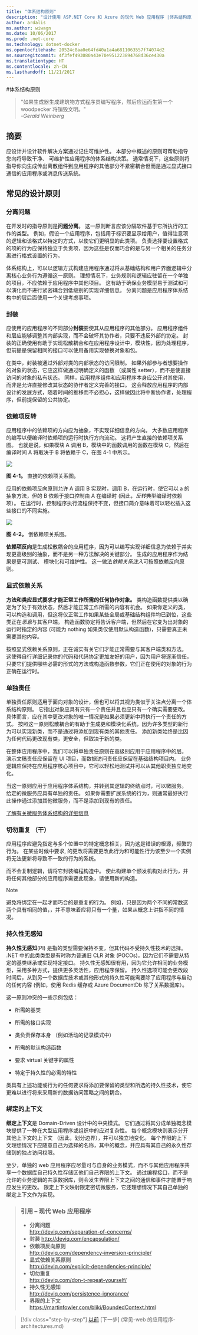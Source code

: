 ```yaml
---
title: "体系结构原则"
description: "设计使用 ASP.NET Core 和 Azure 的现代 Web 应用程序 |体系结构原则"
author: ardalis
ms.author: wiwagn
ms.date: 10/06/2017
ms.prod: .net-core
ms.technology: dotnet-docker
ms.openlocfilehash: 20524c8aa0e64fd40a1a4a6811063557f74074d2
ms.sourcegitcommit: 4f3fef493080a43e70e951223894768d36ce430a
ms.translationtype: HT
ms.contentlocale: zh-CN
ms.lasthandoff: 11/21/2017
---
```

#<a name="architectural-principles"></a>体系结构原则

> "如果生成器生成建筑物方式程序员编写程序，然后应运而生第一个 woodpecker 将销毁文明。"  
> _\-Gerald Weinberg_

## <a name="summary"></a>摘要

应设计并设计软件解决方案通过记住可维护性。 本部分中概述的原则可帮助指导您向将导致干净、 可维护性应用程序的体系结构决策。 通常情况下，这些原则将指导你向生成传出离散组件到应用程序的其他部分不紧密耦合但而是通过显式接口通信的应用程序或消息传送系统。

## <a name="common-design-principles"></a>常见的设计原则

### <a name="separation-of-concerns"></a>分离问题

在开发时的指导原则是**问题分离**。 这一原则断言应该分隔软件基于它所执行的工作的类型。 例如，假设一个应用程序，包括用于标识要显示给用户，值得注意项的逻辑和该格式以特定的方式，以使它们更明显的此类项。 负责选择要设置格式的项的行为应保持独立于负责项，因为这些是仅而巧合的是与另一个相关的任务分离进行格式设置的行为。

体系结构上，可以以逻辑方式构建应用程序通过将从基础结构和用户界面逻辑中分离核心业务行为遵循这一原则。 理想情况下，业务规则和逻辑应驻留在一个单独的项目，不应依赖于应用程序中其他项目。 这有助于确保业务模型易于测试和可以演化而不进行紧密耦合到低级别的实现详细信息。 分离问题是应用程序体系结构中的层后面使用一个关键考虑事项。

### <a name="encapsulation"></a>封装

应使用的应用程序的不同部分**封装**要使其从应用程序的其他部分。 应用程序组件和层应能够调整其内部实现，而不会破坏其协作者，只要不违反外部的协定。 封装的正确使用有助于实现松散耦合和在应用程序设计中，模块性，因为处理程序，但前提是保留相同的接口可以使用备用实现替换对象和包。

在类中，封装被通过外部对类的内部状态的访问限制。 如果外部参与者想要操作的对象的状态，它应这样做通过明确定义的函数 （或属性 setter），而不是使直接访问的对象的私有状态。 同样，应用程序组件和应用程序本身应公开对其使用，而非是允许直接修改其状态的协作者定义完善的接口。 这会释放应用程序的内部设计的发展方式，随着时间的推移而不必担心，这样做因此将中断协作者，处理程序，但前提保留的公共协定。

### <a name="dependency-inversion"></a>依赖项反转

应用程序中的依赖项的方向应为抽象，不实现详细信息的方向。 大多数应用程序的编写以便编译时依赖项的运行时执行方向流动。 这将产生直接的依赖项关系图。 也就是说，如果模块 A 调用 B，模块中的函数调用的函数在模块 C，然后在编译时间 A 将取决于 B 将依赖于 C，在图 4-1 中所示。

![](./media/image4-1.png)

**图 4-1。** 直接的依赖项关系图。

应用的依赖项反向原则允许 A 调用 B 实现时，调用 B，在运行时，使它可以 a 的抽象方法，但的 B 依赖于接口控制由 A 在编译时 (因此，*反转*典型编译时依赖项）。 在运行时，控制程序执行流程保持不变，但接口简介意味着可以轻松插入这些接口的不同实施。

![](./media/image4-2.png)

**图 4-2。** 倒依赖项关系图。

**依赖项反向**是生成松散耦合的应用程序，因为可以编写实现详细信息为依赖于并实现更高级别的抽象，而不是另一种方法解决的关键部分。 生成的应用程序作为结果是更可测试、 模块化和可维护性。 这一做法*依赖关系注入*可按照依赖反向原则。

### <a name="explicit-dependencies"></a>显式依赖关系

**方法和类应显式要求才能正常工作所需的任何协作对象。** 类构造函数提供类以确定为了处于有效状态，然后才能正常工作所需的内容有机会。 如果你定义的类，可以构造和调用，但这将仅正常工作如果某些全局或基础结构组件均已到位，这些类正在*恶意*与其客户端。 构造函数协定将告诉客户端，但然后在它变为出对象的运行时指定的内容 (可能为 nothing 如果类仅使用默认构造函数)，只需要真正未需要其他内容。

按照显式依赖关系原则，正在诚实有关它们才能正常需要与其客户端类和方法。 这使得自行详细记录你的代码和代码协定更加友好的用户，因为用户将逐渐信任，只要它们提供哪些必需的形式的方法或构造函数参数，它们正在使用的对象的行为正确在运行时。

### <a name="single-responsibility"></a>单独责任

单独责任原则适用于面向对象的设计，但也可以将其视为类似于关注点分离一个体系结构原则。 它指出对象应具有只有一个责任并且也应只有一个确实需要更改。 具体而言，应在其中更改对象的唯一情况是如果必须更新中将执行一个责任的方式。 按照这一原则松散耦合的有助于生成更和模块化系统，因为许多类型的新行为可以实现新类，而不是通过将添加到现有类的其他责任。 添加新类始终是比因为任何代码更改现有类，更安全，但取决于新的类。

在整体应用程序中，我们可以将单独责任原则在高级别应用于应用程序中的层。 演示文稿责任应保留在 UI 项目，而数据访问责任应保留在基础结构项目内。 业务逻辑应保持在应用程序核心项目中，它可以轻松地测试并可以从其他职责独立地变化。

当这一原则应用于应用程序体系结构，并转到其逻辑的终结点时，可以微服务。 给定的微服务应具有单独的责任。 如果你需要扩展系统的行为，则通常最好执行此操作通过添加其他微服务，而不是添加到现有的责任。

[了解有关微服务体系结构的详细信息](http://aka.ms/MicroservicesEbook)

### <a name="dont-repeat-yourself-dry"></a>切勿重复 （干）

应用程序应避免指定与多个位置中的特定概念相关，因为这是错误的根源，频繁的行为。 在某些时候中要求, 的更改将需要更改此行为和可能性行为该至少一个实例将无法更新将导致不一致的行为的系统。

而不会复制逻辑，请将它封装编程构造中。 使此构建单个颁发机构对此行为，并将任何其他部分的应用程序需要此现象，请使用新的构造。

> [!NOTE]
> 避免将绑定在一起才而巧合的是重复的行为。 例如，只是因为两个不同的常数这两个具有相同的值，，并不意味着应将只有一个量，如果从概念上讲指不同的情况。

### <a name="persistence-ignorance"></a>持久性无感知

**持久性无感知**(PI) 是指的类型需要保持不变，但其代码不受持久性技术的选择。 .NET 中的此类类型是有时称为普通旧 CLR 对象 (POCOs)，因为它们不需要从特定的基类继承或实现特定接口。 持久性无感知很有用，因为它允许相同的业务模型，采用多种方式，提供更多灵活性，应用程序保留。 持久性选项可能会更改段时间后，从到另一个数据库技术或其他形式的持久性可能需要除了应用程序与启动的任何内容 (例如，使用 Redis 缓存或 Azure DocumentDb 除了关系数据库）。

这一原则冲突的一些示例包括：

-   所需的基类

-   所需的接口实现

-   类负责保存本身 （例如活动的记录模式中）

-   所需的默认构造函数

-   要求 virtual 关键字的属性

-   特定于持久性的必需的特性

类具有上述功能或行为的任何要求将添加要保留的类型和所选的持久性技术，使它更难以进行将来采用新的数据访问策略之间的耦合。

### <a name="bounded-contexts"></a>绑定的上下文

**绑定上下文**是 Domain-Driven 设计中的中央模式。 它们通过将其分成单独概念模块提供了一种在大型应用程序或组织中的应对复杂性。 每个概念模块则表示分开其他上下文的上下文 （因此，划分边界），并可以独立地变化。 每个界限的上下文理想情况下应随意自己为选择的名称，其中的概念，并应具有其自己的永久性存储到的独占访问权限。

至少，单独的 web 应用程序应尽量可与自身的业务模式，而不与其他应用程序共享一个数据库自己持久性存储区他们自己界限的上下文。 通过编程接口，而不是允许的业务逻辑的共享数据库，则会发生界限上下文之间的通信和事件才能置于响应发生的更改。 限定上下文映射限定密切微服务，它还理想情况下其自己单独的绑定上下文作为实现。

> ### <a name="references--modern-web-applications"></a>引用 – 现代 Web 应用程序
> - **分离问题**  
> <http://deviq.com/separation-of-concerns/>
> - **封装** <http://deviq.com/encapsulation/>
> - **依赖项反向原则**  
> <http://deviq.com/dependency-inversion-principle/>
> - **显式依赖关系原则**  
> <http://deviq.com/explicit-dependencies-principle/>
> - **切勿重复**  
> <http://deviq.com/don-t-repeat-yourself/>
> - **持久性无感知**  
> <http://deviq.com/persistence-ignorance/>
> - **界限的上下文**  
> <https://martinfowler.com/bliki/BoundedContext.html>

> [!div class="step-by-step"]
[以前](choose-between-traditional-web-and-single-page-apps.md) [下一步] (常见-web 的应用程序-architectures.md)
